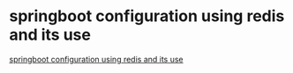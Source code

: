 # springboot configuration using redis and its use
[springboot configuration using redis and its use](https://aiwithcloud.com/2022/09/15/springboot_configuration_using_redis_and_its_use/)